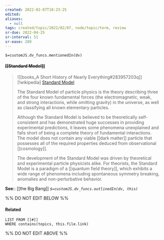 ```yaml
---
created: 2022-02-07T18:23:25 
edited: 
aliases:
  - null
tags: created/topic/2022/02/07, node/topic/term, review
sr-due: 2022-04-25
sr-interval: 51
sr-ease: 289
---
```

`$=customJS.dv_funcs.mentionedIn(dv)`

#### <s class="topic-title">[[Standard Model]]</s> 

> ![[books_A Short History of Nearly Everything#283957203q]]
> [!wikipedia] [Standard Model](https://en.wikipedia.org/wiki/Standard%20Model)
> 
> The Standard Model of particle physics is the theory describing three of the four known fundamental forces (the electromagnetic, weak, and strong interactions, while omitting gravity) in the universe, as well as classifying all known elementary particles. 
> 
> Although the Standard Model is believed to be theoretically self-consistent and has demonstrated huge successes in providing experimental predictions, it leaves some phenomena unexplained and falls short of being a complete theory of fundamental interactions. The model does not contain any viable [[dark matter]] particle that possesses all of the required properties deduced from observational [[cosmology]]. 
> 
> The development of the Standard Model was driven by theoretical and experimental particle physicists alike. For theorists, the Standard Model is a paradigm of a [[quantum field theory]], which exhibits a wide range of phenomena including spontaneous symmetry breaking, anomalies and non-perturbative behavior. 

**See**:: [[the Big Bang]]
*`$=customJS.dv_funcs.outlinedIn(dv, this)`*

%% DO NOT EDIT BELOW %%

#### Related 

```dataview
LIST FROM [[#]]
WHERE contains(topics, this.file.link)
```
%% DO NOT EDIT ABOVE %%
